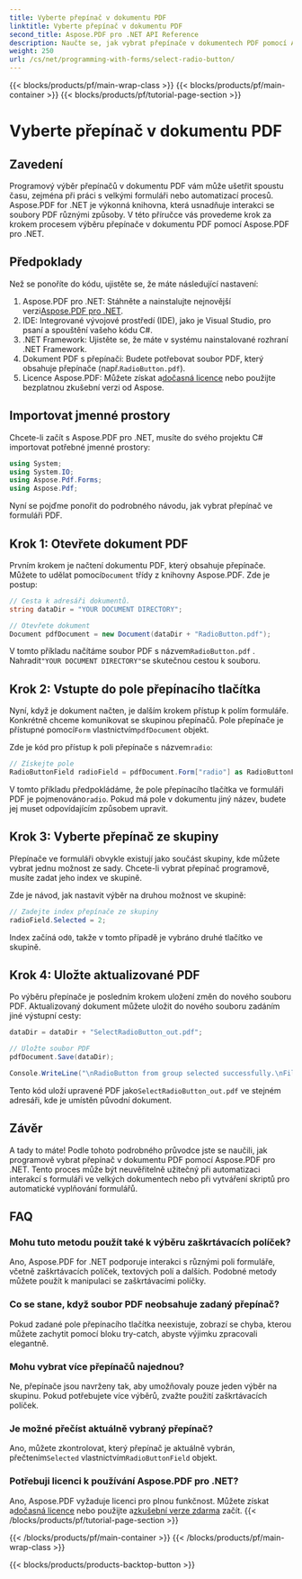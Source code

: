 ```yaml
---
title: Vyberte přepínač v dokumentu PDF
linktitle: Vyberte přepínač v dokumentu PDF
second_title: Aspose.PDF pro .NET API Reference
description: Naučte se, jak vybrat přepínače v dokumentech PDF pomocí Aspose.PDF for .NET, pomocí tohoto podrobného průvodce. Snadno automatizujte interakce s formuláři.
weight: 250
url: /cs/net/programming-with-forms/select-radio-button/
---
```


{{< blocks/products/pf/main-wrap-class >}}
{{< blocks/products/pf/main-container >}}
{{< blocks/products/pf/tutorial-page-section >}}

# Vyberte přepínač v dokumentu PDF

## Zavedení

Programový výběr přepínačů v dokumentu PDF vám může ušetřit spoustu času, zejména při práci s velkými formuláři nebo automatizací procesů. Aspose.PDF for .NET je výkonná knihovna, která usnadňuje interakci se soubory PDF různými způsoby. V této příručce vás provedeme krok za krokem procesem výběru přepínače v dokumentu PDF pomocí Aspose.PDF pro .NET. 

## Předpoklady

Než se ponoříte do kódu, ujistěte se, že máte následující nastavení:

1.  Aspose.PDF pro .NET: Stáhněte a nainstalujte nejnovější verzi[Aspose.PDF pro .NET](https://releases.aspose.com/pdf/net/).
2. IDE: Integrované vývojové prostředí (IDE), jako je Visual Studio, pro psaní a spouštění vašeho kódu C#.
3. .NET Framework: Ujistěte se, že máte v systému nainstalované rozhraní .NET Framework.
4.  Dokument PDF s přepínači: Budete potřebovat soubor PDF, který obsahuje přepínače (např.`RadioButton.pdf`).
5.  Licence Aspose.PDF: Můžete získat a[dočasná licence](https://purchase.aspose.com/temporary-license/) nebo použijte bezplatnou zkušební verzi od Aspose.

## Importovat jmenné prostory

Chcete-li začít s Aspose.PDF pro .NET, musíte do svého projektu C# importovat potřebné jmenné prostory:

```csharp
using System;
using System.IO;
using Aspose.Pdf.Forms;
using Aspose.Pdf;
```

Nyní se pojďme ponořit do podrobného návodu, jak vybrat přepínač ve formuláři PDF.

## Krok 1: Otevřete dokument PDF

 Prvním krokem je načtení dokumentu PDF, který obsahuje přepínače. Můžete to udělat pomocí`Document` třídy z knihovny Aspose.PDF. Zde je postup:

```csharp
// Cesta k adresáři dokumentů.
string dataDir = "YOUR DOCUMENT DIRECTORY";

// Otevřete dokument
Document pdfDocument = new Document(dataDir + "RadioButton.pdf");
```

 V tomto příkladu načítáme soubor PDF s názvem`RadioButton.pdf` . Nahradit`"YOUR DOCUMENT DIRECTORY"`se skutečnou cestou k souboru.

## Krok 2: Vstupte do pole přepínacího tlačítka

 Nyní, když je dokument načten, je dalším krokem přístup k polím formuláře. Konkrétně chceme komunikovat se skupinou přepínačů. Pole přepínače je přístupné pomocí`Form` vlastnictvím`pdfDocument` objekt.

 Zde je kód pro přístup k poli přepínače s názvem`radio`:

```csharp
// Získejte pole
RadioButtonField radioField = pdfDocument.Form["radio"] as RadioButtonField;
```

 V tomto příkladu předpokládáme, že pole přepínacího tlačítka ve formuláři PDF je pojmenováno`radio`. Pokud má pole v dokumentu jiný název, budete jej muset odpovídajícím způsobem upravit.

## Krok 3: Vyberte přepínač ze skupiny

Přepínače ve formuláři obvykle existují jako součást skupiny, kde můžete vybrat jednu možnost ze sady. Chcete-li vybrat přepínač programově, musíte zadat jeho index ve skupině. 

Zde je návod, jak nastavit výběr na druhou možnost ve skupině:

```csharp
// Zadejte index přepínače ze skupiny
radioField.Selected = 2;
```

 Index začíná od`0`, takže v tomto případě je vybráno druhé tlačítko ve skupině.

## Krok 4: Uložte aktualizované PDF

Po výběru přepínače je posledním krokem uložení změn do nového souboru PDF. Aktualizovaný dokument můžete uložit do nového souboru zadáním jiné výstupní cesty:

```csharp
dataDir = dataDir + "SelectRadioButton_out.pdf";

// Uložte soubor PDF
pdfDocument.Save(dataDir);

Console.WriteLine("\nRadioButton from group selected successfully.\nFile saved at " + dataDir);
```

 Tento kód uloží upravené PDF jako`SelectRadioButton_out.pdf` ve stejném adresáři, kde je umístěn původní dokument.

## Závěr

A tady to máte! Podle tohoto podrobného průvodce jste se naučili, jak programově vybrat přepínač v dokumentu PDF pomocí Aspose.PDF pro .NET. Tento proces může být neuvěřitelně užitečný při automatizaci interakcí s formuláři ve velkých dokumentech nebo při vytváření skriptů pro automatické vyplňování formulářů.

## FAQ

### Mohu tuto metodu použít také k výběru zaškrtávacích políček?  
Ano, Aspose.PDF for .NET podporuje interakci s různými poli formuláře, včetně zaškrtávacích políček, textových polí a dalších. Podobné metody můžete použít k manipulaci se zaškrtávacími políčky.

### Co se stane, když soubor PDF neobsahuje zadaný přepínač?  
Pokud zadané pole přepínacího tlačítka neexistuje, zobrazí se chyba, kterou můžete zachytit pomocí bloku try-catch, abyste výjimku zpracovali elegantně.

### Mohu vybrat více přepínačů najednou?  
Ne, přepínače jsou navrženy tak, aby umožňovaly pouze jeden výběr na skupinu. Pokud potřebujete více výběrů, zvažte použití zaškrtávacích políček.

### Je možné přečíst aktuálně vybraný přepínač?  
 Ano, můžete zkontrolovat, který přepínač je aktuálně vybrán, přečtením`Selected` vlastnictvím`RadioButtonField` objekt.

### Potřebuji licenci k používání Aspose.PDF pro .NET?  
 Ano, Aspose.PDF vyžaduje licenci pro plnou funkčnost. Můžete získat a[dočasná licence](https://purchase.aspose.com/temporary-license/) nebo použijte a[zkušební verze zdarma](https://releases.aspose.com/) začít.
{{< /blocks/products/pf/tutorial-page-section >}}

{{< /blocks/products/pf/main-container >}}
{{< /blocks/products/pf/main-wrap-class >}}

{{< blocks/products/products-backtop-button >}}
